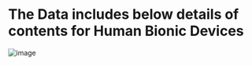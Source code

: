 
# The Data includes below details of contents for Human Bionic Devices 


![image](https://user-images.githubusercontent.com/4932034/235451508-53be8cab-a403-4244-b7a3-86efe8b63314.png)
